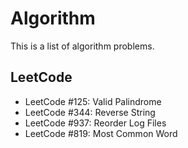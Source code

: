 # Algorithm

This is a list of algorithm problems.

## LeetCode
- LeetCode #125: Valid Palindrome
- LeetCode #344: Reverse String
- LeetCode #937: Reorder Log Files
- LeetCode #819: Most Common Word
